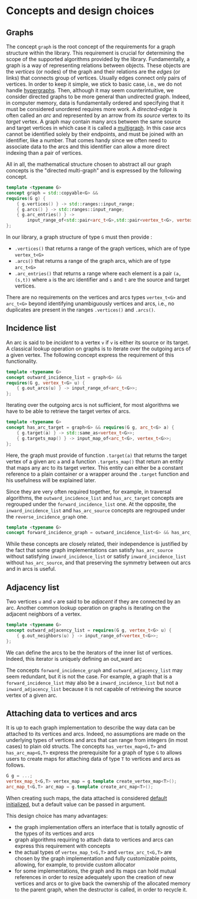 # Concepts and design choices

## Graphs

The concept `graph` is the root concept of the requirements for a graph structure within the library.
This requirement is crucial for determining the scope of the supported algorithms provided by the library.
Fundamentally, a graph is a way of representing relations between objects. 
These objects are the *vertices* (or nodes) of the graph and their relations are the *edges* (or links) that connects group of vertices. Usually edges connect only pairs of vertices. In order to keep it simple, we stick to basic case, i.e., we do not handle [hypergraphs](https://en.wikipedia.org/wiki/Hypergraph). Then, although it may seem counterintuitive, we consider directed graphs to be more general than undirected graph. Indeed, in computer memory, data is fundamentally ordered and specifying that it must be considered unordered requires more work. A *directed-edge* is often called an *arc* and represented by an arrow from its *source* vertex to its *target* vertex. A graph may contain many arcs between the same source and target vertices in which case it is called a [multigraph](https://en.wikipedia.org/wiki/Multigraph). In this case arcs cannot be identified solely by their endpoints, and must be joined with an identifier, like a number. That comes handy since we often need to associate data to the arcs and this identifier can allow a more direct indexing than a pair of vertices.

All in all, the mathematical structure chosen to abstract all our graph concepts is the "directed multi-graph" and is expressed by the following concept.
```cpp
template <typename G>
concept graph = std::copyable<G> &&
requires(G g) {
    { g.vertices() } -> std::ranges::input_range;
    { g.arcs() } -> std::ranges::input_range;
    { g.arc_entries() } -> 
        input_range_of<std::pair<arc_t<G>,std::pair<vertex_t<G>, vertex_t<G>>>>;
};
```
In our library, a graph structure of type `G` must then provide :
- `.vertices()` that returns a range of the graph vertices, which are of type `vertex_t<G>` 
- `.arcs()` that returns a range of the graph arcs, which are of type `arc_t<G>`
- `.arc_entries()` that returns a range where each element is a pair `(a,(s,t))` where `a` is the arc identifier and `s` and `t` are the source and target vertices.

There are no requirements on the vertices and arcs types `vertex_t<G>` and `arc_t<G>` beyond identifying unambiguously vertices and arcs, i.e., no duplicates are present in the ranges `.vertices()` and `.arcs()`.


## Incidence list

An arc is said to be *incident* to a vertex `v` if `v` is either its source or its target. A classical lookup operation on graphs is to iterate over the outgoing arcs of a given vertex. The following concept express the requirement of this functionality.

```cpp
template <typename G>
concept outward_incidence_list = graph<G> &&
requires(G g, vertex_t<G> u) {
    { g.out_arcs(u) } -> input_range_of<arc_t<G>>;
};
```
Iterating over the outgoing arcs is not sufficient, for most algorithms we have to be able to retrieve the target vertex of arcs.  
```cpp
template <typename G>
concept has_arc_target = graph<G> && requires(G g, arc_t<G> a) {
    { g.target(a) } -> std::same_as<vertex_t<G>>;
    { g.targets_map() } -> input_map_of<arc_t<G>, vertex_t<G>>;
};
```
Here, the graph must provide of function `.target(a)` that returns the target vertex of a given arc `a` and a function `.targets_map()` that return an entity that maps any arc to its target vertex. This entity can either be a constant reference to a plain container or a wrapper around the `.target` function and his usefulness will be explained later.
<!-- TODO : link to map_view and prefetching -->
Since they are very often required together, for example, in traversal algorithms, the `outward_incidence_list` and `has_arc_target` concepts are regrouped under the `forward_incidence_list` one.
At the opposite, the `inward_incidence_list` and `has_arc_source` concepts are regrouped under the `reverse_incidence_graph` one.
```cpp
template <typename G>
concept forward_incidence_graph = outward_incidence_list<G> && has_arc_target<G>;
```
While these concepts are closely related, their independence is justified by the fact that some graph implementations can satisfy `has_arc_source` without satisfying `inward_incidence_list` or satisfy `inward_incidence_list` without `has_arc_source`, and that preserving the symmetry between out arcs and in arcs is useful.
 
## Adjacency list

Two vertices `u` and `v` are said to be *adjacent* if they are connected by an arc. Another common lookup operation on graphs is iterating on the adjacent neighbors of a vertex.
```cpp
template <typename G>
concept outward_adjacency_list = requires(G g, vertex_t<G> u) {
    { g.out_neighbors(u) } -> input_range_of<vertex_t<G>>;
};
```
We can define the arcs to be the iterators of the inner list of vertices. Indeed, this iterator is uniquely defining an out_ward arc

The concepts `forward_incidence_graph` and `outward_adjacency_list` may seem redundant, but it is not the case.
For example, a graph that is a `forward_incidence_list` may also be a `inward_incidence_list` but not a `inward_adjacency_list` because it is not capable of retrieving the source vertex of a given arc.

## Attaching data to vertices and arcs

It is up to each graph implementation to describe the way data can be attached to its vertices and arcs. Indeed, no assumptions are made on the underlying types of vertices and arcs that can range from integers (in most cases) to plain old structs. The concepts `has_vertex_map<G,T>` and `has_arc_map<G,T>` express the prerequisite for a graph of type `G` to allows users to create maps for attaching data of type `T` to vertices and arcs as follows.
```cpp
G g = ...;
vertex_map_t<G,T> vertex_map = g.template create_vertex_map<T>();
arc_map_t<G,T> arc_map = g.template create_arc_map<T>();
```
When creating such maps, the data attached is considered [default initialized](https://en.cppreference.com/w/cpp/language/default_initialization), but a default value can be passed in argument.

This design choice has many advantages:
- the graph implementation offers an interface that is totally agnostic of the types of its vertices and arcs
- graph algorithms requiring to attach data to vertices and arcs can express this requirement with concepts
- the actual types of `vertex_map_t<G,T>` and `vertex_arc_t<G,T>` are chosen by the graph implementation and fully customizable points, allowing, for example, to provide custom allocator
- for some implementations, the graph and its maps can hold mutual references in order to resize adequately upon the creation of new vertices and arcs or to give back the ownership of the allocated memory to the parent graph, when the destructor is called, in order to recycle it.

